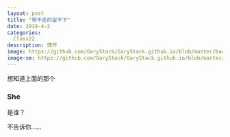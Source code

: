 ```yaml
---
layout: post
title: "带不走的留不下"
date: 2018-4-2
categories:
  Class22
description: 情怀
image: https://github.com/GaryStack/GaryStack.github.io/blob/master/background/%E6%98%9F%E7%A9%BA/timg%20(4).jpg?raw=true
image-sm: https://github.com/GaryStack/GaryStack.github.io/blob/master/background/%E6%98%9F%E7%A9%BA/timg%20(4).jpg?raw=true
---
```


想知道上面的那个

### She

是谁？

不告诉你……
